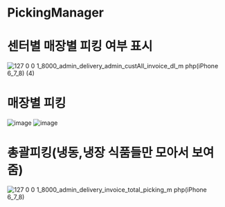 # PickingManager
# 센터별 매장별 피킹 여부 표시 
![127 0 0 1_8000_admin_delivery_admin_custAll_invoice_dl_m php(iPhone 6_7_8) (4)](https://user-images.githubusercontent.com/72122503/142524720-2ce26025-fd4a-487f-8abd-e2a3840cfda0.png)
# 매장별 피킹
![image](https://user-images.githubusercontent.com/72122503/146717653-06d1be83-687b-448c-8126-a2903ae0eae3.png)
![image](https://user-images.githubusercontent.com/72122503/146717663-b3ad11bd-c59f-42fd-a95b-b66b4d5d7299.png)


# 총괄피킹(냉동,냉장 식품들만 모아서 보여줌)
![127 0 0 1_8000_admin_delivery_invoice_total_picking_m php(iPhone 6_7_8)](https://user-images.githubusercontent.com/72122503/142521393-4d3af426-c77d-47bf-9e95-dc780a109b92.png)
